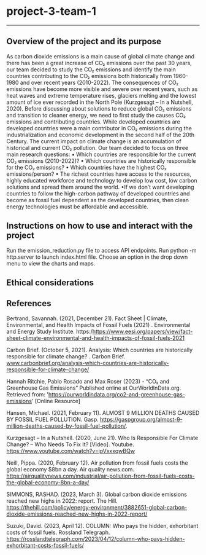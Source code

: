 # project-3-team-1
---------
## Overview of the project and its purpose
As carbon dioxide emissions is a main cause of global climate change and there has been a great increase of CO₂ emissions over the past 30 years, our team decided to study the CO₂ emissions and identify the main countries contributing to the CO₂ emissions both historically from 1960-1980 and over recent years (2010-2022). The consequences of CO₂ emissions have become more visible and severe over recent years, such as heat waves and extreme temperature rises, glaciers melting and the lowest amount of ice ever recorded in the North Pole (Kurzgesagt – In a Nutshell, 2020). 
Before discussing about solutions to reduce global CO₂ emissions and transition to cleaner energy, we need to first study the causes CO₂ emissions and contributing countries. While developed countries are developed countries were a main contributor in CO₂ emissions during the industrialization and economic development in the second half of the 20th Century. The current impact on climate change is an accumulation of historical and current CO₂ pollution. 
Our team decided to focus on three main research questions:
•	Which countries are responsible for the current CO₂ emissions (2010-2022)?
•	Which countries are historically responsible for the CO₂ emissions?
•	Which countries have the highest CO₂ emissions/person?
• The richest countries have access to the resources, highly educated workforce and technology to develop low cost, low carbon solutions and spread them around the world.
•If we don’t want developing countries to follow the high-carbon pathway of developed countries and become as fossil fuel dependent as the developed countries, then clean energy technologies must be affordable and accessible.

## Instructions on how to use and interact with the project
Run the emission_reduction.py file to access API endpoints. 
Run python -m http.server to launch index.html file. 
Choose an option in the drop down menu to view the charts and maps.

## Ethical considerations 


## References 

Bertrand, Savannah. (2021, December 21). Fact Sheet | Climate, Environmental, and Health Impacts of 
Fossil Fuels (2021) . Environmental and Energy Study Institute. https:/https://www.eesi.org/papers/view/fact-sheet-climate-environmental-and-health-impacts-of-fossil-fuels-2021

Carbon Brief. (October 5, 2021). Analysis: Which countries are historically responsible for climate 
change? . Carbon Brief. www.carbonbrief.org/analysis-which-countries-are-historically-responsible-for-climate-change/

Hannah Ritchie, Pablo Rosado and Max Roser (2023) - “CO₂ and Greenhouse Gas Emissions” Published 
online at OurWorldInData.org. Retrieved from: 'https://ourworldindata.org/co2-and-greenhouse-gas-emissions' [Online Resource]

Hansen, Michael. (2021, February 11). ALMOST 9 MILLION DEATHS CAUSED BY FOSSIL FUEL POLLUTION. 
Gasp. https://gaspgroup.org/almost-9-million-deaths-caused-by-fossil-fuel-pollution/.

Kurzgesagt – In a Nutshell. (2020, June 21). Who Is Responsible For Climate Change? – Who Needs To Fix 
It? [Video]. Youtube. https://www.youtube.com/watch?v=ipVxxxqwBQw

Neill, Pippa. (2020, February 12). Air pollution from fossil fuels costs the global economy $8bn a day. Air 
quality news.com. https://airqualitynews.com/industrial/air-pollution-from-fossil-fuels-costs-the-global-economy-8bn-a-day/

SIMMONS, RASHAD. (2023, March 3). Global carbon dioxide emissions reached new highs in 2022: 
report. The Hill. https://thehill.com/policy/energy-environment/3882651-global-carbon-dioxide-emissions-reached-new-highs-in-2022-report/

Suzuki, David. (2023, April 12). COLUMN: Who pays the hidden, exhorbitant costs of fossil fuels. 
Rossland Telegraph. https://rosslandtelegraph.com/2023/04/12/column-who-pays-hidden-exhorbitant-costs-fossil-fuels/
